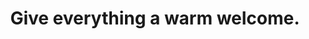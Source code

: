 ---
title: Give everything a warm welcome.
tags: acceptance experience buddhism
star: true
order: 2
---